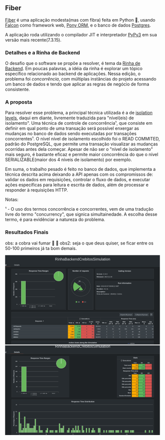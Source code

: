 ## Fiber
[Fiber](https://github.com/mvellasco/fiber) é uma aplicação modesta(mas com fibra) feita em Python :snake:, usando [Falcon](https://falconframework.org/) como framework web, [Pony ORM](https://ponyorm.org/), e o banco de dados [Postgres](https://www.postgresql.org/).

A aplicação roda utilizando o compilador JIT e interpretador [PyPy3](https://doc.pypy.org/en/latest/index.html) em sua versão mais recente(7.3.15).

### Detalhes e a Rinha de Backend
O desafio que o software se propõe a resolver, é tema da [Rinha de Backend](https://github.com/mvellasco/rinha-de-backend-2024-q1/tree/mvellasco-fiber-rinha). Em poucas palavras, a idéia da rinha é explorar um tópico específico relacionado ao backend de aplicações. Nessa edição, o problema foi *concorrência*, com múltiplas instâncias do projeto acessando um banco de dados e tendo que aplicar as regras de negócio de forma consistente.

### A proposta
Para resolver esse problema, a principal técnica utilizada é a de [isolation levels](http://en.wikipedia.org/wiki/Isolation_(database_systems)), daqui em diante, livremente traduzida para "nível(eis) de isolamento". Uma técnica de controle de concorrência¹, que consiste em definir em qual ponto de uma transação será possível enxergar as mudanças no banco de dados sendo executadas por transações concorrentes¹. O nível nível de isolamento escolhido foi o READ COMMITED, padrão do PostgreSQL, que permite uma transação visualizar as mudanças ocorridas antes dela começar. Apesar de não ser o "nível de isolamento" mais seguro, é bastante eficaz e permite maior concorrência do que o nível SERIALIZABLE(maior dos 4 níveis de isolamento) por exemplo.

Em suma, o trabalho pesado é feito no banco de dados, que implementa a técnica descrita acima deixando a API apenas com os compromissos de: validar os dados em requisições, controlar o fluxo de dados, e executar ações específicas para leitura e escrita de dados, além de processar e responder à requisições HTTP.


Notas:

¹ - O uso dos termos concorrência e concorrentes, vem de uma tradução livre do termo "concurrency", que signica simultainedade. A escolha desse termo, é para evidênciar a natureza do problema. 

### Resultados Finais
obs: a cobra vai fumar :snake: :smoking:
obs2: seja o que deus quiser, se ficar entre os 50-100 primeiros já ta bom demais.

![resultados-graficos](results/06-03-2024.png)
![resultados-graficos](results/03-06-2024-response-times.png)
